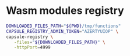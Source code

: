 # Wasm modules registry

```bash
DOWNLOADED_FILES_PATH="${PWD}/tmp/functions"
CAPSULE_REGISTRY_ADMIN_TOKEN="AZERTYUIOP" \
capsule-registry \
   -files="${DOWNLOADED_FILES_PATH}" \
   -httpPort=4999
```
